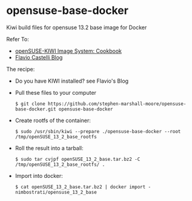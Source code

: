 opensuse-base-docker
====================

Kiwi build files for opensuse 13.2 base image for Docker

Refer To:

  - [openSUSE-KIWI Image System: Cookbook](http://doc.opensuse.org/projects/kiwi/doc/#chap.lxc)
  - [Flavio Castelli Blog](http://flavio.castelli.name/2013/04/12/docker-and-opensuse)


The recipe:

  - Do you have KIWI installed? see Flavio's Blog

  - Pull these files to your computer

		$ git clone https://github.com/stephen-marshall-moore/opensuse-base-docker.git opensuse-base-docker

  - Create rootfs of the container:

		$ sudo /usr/sbin/kiwi --prepare ./opensuse-base-docker --root /tmp/openSUSE_13_2_base_rootfs

  - Roll the result into a tarball:

		$ sudo tar cvjpf openSUSE_13_2_base.tar.bz2 -C /tmp/openSUSE_13_2_base_rootfs/ .

  - Import into docker:

		$ cat openSUSE_13_2_base.tar.bz2 | docker import - nimbostrati/opensuse_13_2_base

